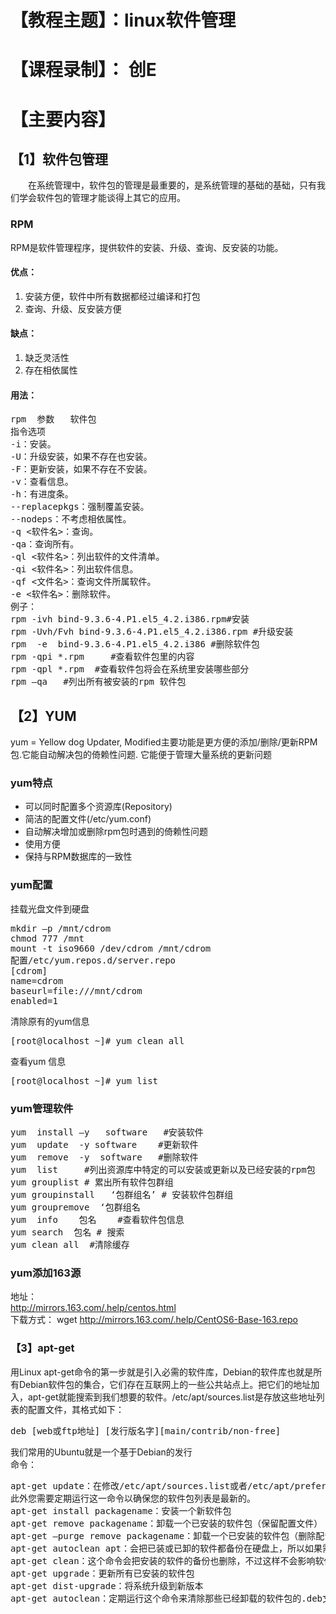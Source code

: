 <h1>【教程主题】：linux软件管理</h1>
<h1>【课程录制】： 创E</h1>
<h1>【主要内容】</h1>
<h2>【1】软件包管理</h2>
<p>　　在系统管理中，软件包的管理是最重要的，是系统管理的基础的基础，只有我们学会软件包的管理才能谈得上其它的应用。   
</p>
<h3>RPM</h3>
<p>RPM是软件管理程序，提供软件的安装、升级、查询、反安装的功能。  
</p>
<h4>优点：</h4>
<ol>
<li>安装方便，软件中所有数据都经过编译和打包</li>
<li>查询、升级、反安装方便</li>
</ol>
<h4>缺点：</h4>
<ol>
<li>缺乏灵活性</li>
<li>存在相依属性</li>
</ol>
<h4>用法：</h4>
<pre>
rpm  参数   软件包
指令选项
-i：安装。
-U：升级安装，如果不存在也安装。
-F：更新安装，如果不存在不安装。
-v：查看信息。
-h：有进度条。
--replacepkgs：强制覆盖安装。 
--nodeps：不考虑相依属性。 
-q <软件名>：查询。
-qa：查询所有。
-ql <软件名>：列出软件的文件清单。
-qi <软件名>：列出软件信息。
-qf <文件名>：查询文件所属软件。
-e <软件名>：删除软件。
例子：
rpm -ivh bind-9.3.6-4.P1.el5_4.2.i386.rpm#安装
rpm -Uvh/Fvh bind-9.3.6-4.P1.el5_4.2.i386.rpm #升级安装
rpm  -e  bind-9.3.6-4.P1.el5_4.2.i386 #删除软件包
rpm -qpi *.rpm     #查看软件包里的内容
rpm -qpl *.rpm  #查看软件包将会在系统里安装哪些部分
rpm –qa   #列出所有被安装的rpm 软件包
</pre>
<h2>【2】YUM</h2>
<p>yum = Yellow dog Updater, Modified主要功能是更方便的添加/删除/更新RPM包.它能自动解决包的倚赖性问题.
它能便于管理大量系统的更新问题  
</p>
<h3>yum特点</h3>
<ul>
<li>可以同时配置多个资源库(Repository)</li>
<li>简洁的配置文件(/etc/yum.conf)</li>
<li>自动解决增加或删除rpm包时遇到的倚赖性问题</li>
<li>使用方便</li>
<li>保持与RPM数据库的一致性</li>
</ul>
<h3>yum配置</h3>
<p>挂载光盘文件到硬盘</p>
<pre>
mkdir –p /mnt/cdrom
chmod 777 /mnt
mount -t iso9660 /dev/cdrom /mnt/cdrom
配置/etc/yum.repos.d/server.repo
[cdrom]
name=cdrom
baseurl=file:///mnt/cdrom
enabled=1
</pre>
<p>清除原有的yum信息</p>
<pre>
[root@localhost ~]# yum clean all
</pre>
<p>查看yum 信息</p>
<pre>
[root@localhost ~]# yum list
</pre>
<h3>yum管理软件</h3>
<pre>
yum  install –y   software   #安装软件
yum  update  -y software    #更新软件
yum  remove  -y  software   #删除软件
yum  list     #列出资源库中特定的可以安装或更新以及已经安装的rpm包
yum grouplist # 累出所有软件包群组
yum groupinstall   ‘包群组名’ # 安装软件包群组
yum groupremove  ‘包群组名
yum  info    包名    #查看软件包信息
yum search  包名 # 搜索
yum clean all  #清除缓存
</pre>
<h3>yum添加163源</h3>
<p>地址：<br />
<a href="http://mirrors.163.com/.help/centos.html">http://mirrors.163.com/.help/centos.html</a><br />
下载方式：
wget <a href="http://mirrors.163.com/.help/CentOS6-Base-163.repo">http://mirrors.163.com/.help/CentOS6-Base-163.repo</a></p>
<h3>【3】apt-get</h3>
<p>用Linux apt-get命令的第一步就是引入必需的软件库，Debian的软件库也就是所有Debian软件包的集合，它们存在互联网上的一些公共站点上。把它们的地址加入，apt-get就能搜索到我们想要的软件。/etc/apt/sources.list是存放这些地址列表的配置文件，其格式如下：</p>
<pre>
deb [web或ftp地址] [发行版名字][main/contrib/non-free]
</pre>
<p>我们常用的Ubuntu就是一个基于Debian的发行<br />
命令：</p>
<pre>
apt-get update：在修改/etc/apt/sources.list或者/etc/apt/preferences之后运行该命令。
此外您需要定期运行这一命令以确保您的软件包列表是最新的。
apt-get install packagename：安装一个新软件包
apt-get remove packagename：卸载一个已安装的软件包（保留配置文件）
apt-get –purge remove packagename：卸载一个已安装的软件包（删除配置文件）
apt-get autoclean apt：会把已装或已卸的软件都备份在硬盘上，所以如果需要空间的话，可以让这个命令来删除你已经删掉的软件
apt-get clean：这个命令会把安装的软件的备份也删除，不过这样不会影响软件的使用的。
apt-get upgrade：更新所有已安装的软件包
apt-get dist-upgrade：将系统升级到新版本
apt-get autoclean：定期运行这个命令来清除那些已经卸载的软件包的.deb文件。
</pre>